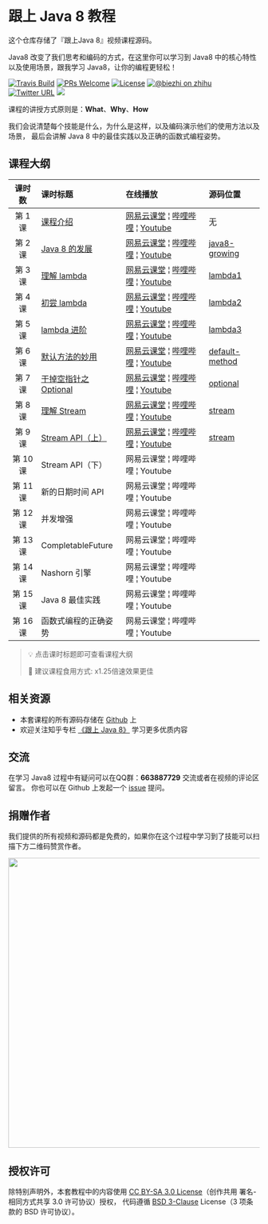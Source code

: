 # 跟上 Java 8 教程

这个仓库存储了『跟上Java 8』视频课程源码。

Java8 改变了我们思考和编码的方式，在这里你可以学习到 Java8 中的核心特性以及使用场景，跟我学习 Java8，让你的编程更轻松！

[![Travis Build](https://travis-ci.org/biezhi/learn-java8.svg?branch=master)](https://travis-ci.org/biezhi/learn-java8) 
[![PRs Welcome](https://img.shields.io/badge/PRs-welcome-brightgreen.svg)](http://makeapullrequest.com) 
[![License](https://img.shields.io/badge/license-BSD--3-blue.svg)](https://github.com/biezhi/learn-java8/blob/master/LICENSE)
[![@biezhi on zhihu](https://img.shields.io/badge/zhihu-%40biezhi-red.svg)](https://www.zhihu.com/people/biezhi)
[![Twitter URL](https://img.shields.io/twitter/url/https/twitter.com/biezhii.svg?style=social&label=Follow%20Twitter)](https://twitter.com/biezhii)
[![](https://img.shields.io/github/followers/biezhi.svg?style=social&label=Follow%20Github)](https://github.com/biezhi)

课程的讲授方式原则是：**What**、**Why**、**How**

我们会说清楚每个技能是什么，为什么是这样，以及编码演示他们的使用方法以及场景，
最后会讲解 Java 8 中的最佳实践以及正确的函数式编程姿势。

## 课程大纲

| 课时数 | 课时标题 | 在线播放 | 源码位置 | 
|:-----:|:--------|:-------|:-------|
|第 1 课 | [课程介绍](https://github.com/biezhi/learn-java8) | [网易云课堂](http://study.163.com/course/courseLearn.htm?courseId=1005047049&utm_campaign=commission&utm_source=cp-400000000397038&utm_medium=share#/learn/video?lessonId=1051513399&courseId=1005047049) &brvbar; [哔哩哔哩](https://www.bilibili.com/video/av19287893/index_1.html#page=1) &brvbar; [Youtube](https://youtu.be/A733pQxiEDk) | 无 |
|第 2 课 | [Java 8 的发展](https://github.com/biezhi/learn-java8/blob/master/java8-growing/README.md) | [网易云课堂](http://study.163.com/course/courseLearn.htm?courseId=1005047049&utm_campaign=commission&utm_source=cp-400000000397038&utm_medium=share#/learn/video?lessonId=1051508577&courseId=1005047049) &brvbar; [哔哩哔哩](https://www.bilibili.com/video/av19287893/index_2.html#page=2) &brvbar; [Youtube](https://youtu.be/fHhgm1AZzhs) | [java8-growing](https://github.com/biezhi/learn-java8/tree/master/java8-growing/src/main/java/io/github/biezhi/java8/growing) |
|第 3 课 | [理解 lambda](https://github.com/biezhi/learn-java8/blob/master/java8-lambda/README.md) | [网易云课堂](http://study.163.com/course/courseLearn.htm?courseId=1005047049&utm_campaign=commission&utm_source=cp-400000000397038&utm_medium=share#/learn/video?lessonId=1051516241&courseId=1005047049) &brvbar; [哔哩哔哩](https://www.bilibili.com/video/av19287893/index_3.html#page=3) &brvbar; [Youtube](https://youtu.be/VkdMeFEGDH8) | [lambda1](https://github.com/biezhi/learn-java8/tree/master/java8-lambda/src/main/java/io/github/biezhi/java8/lambda/lesson1) |
|第 4 课 | [初尝 lambda](https://github.com/biezhi/learn-java8/blob/master/java8-lambda/README.md) | [网易云课堂](http://study.163.com/course/courseLearn.htm?courseId=1005047049&utm_campaign=commission&utm_source=cp-400000000397038&utm_medium=share#/learn/video?lessonId=1051511463&courseId=1005047049) &brvbar; [哔哩哔哩](https://www.bilibili.com/video/av19287893/index_4.html#page=4) &brvbar; [Youtube](https://youtu.be/X7Zv5vygjTc) | [lambda2](https://github.com/biezhi/learn-java8/tree/master/java8-lambda/src/main/java/io/github/biezhi/java8/lambda/lesson2) |
|第 5 课 | [lambda 进阶](https://github.com/biezhi/learn-java8/blob/master/java8-lambda/README.md) | [网易云课堂](http://study.163.com/course/courseLearn.htm?courseId=1005047049&utm_campaign=commission&utm_source=cp-400000000397038&utm_medium=share#/learn/video?lessonId=1051518174&courseId=1005047049) &brvbar; [哔哩哔哩](https://www.bilibili.com/video/av19287893/index_5.html#page=5) &brvbar; [Youtube](https://youtu.be/3G83it4IASc) | [lambda3](https://github.com/biezhi/learn-java8/tree/master/java8-lambda/src/main/java/io/github/biezhi/java8/lambda/lesson3) |
|第 6 课 | [默认方法的妙用](https://github.com/biezhi/learn-java8/blob/master/java8-default-methods/README.md) | [网易云课堂](http://study.163.com/course/courseLearn.htm?courseId=1005047049&utm_campaign=commission&utm_source=cp-400000000397038&utm_medium=share#/learn/video?lessonId=1051518175&courseId=1005047049) &brvbar; [哔哩哔哩](https://www.bilibili.com/video/av19287893/index_6.html#page=6) &brvbar; [Youtube](https://youtu.be/sAuEnkWezDM) | [default-method](https://github.com/biezhi/learn-java8/tree/master/java8-default-methods/src/main/java/io/github/biezhi/java8/defaultmethods) |
|第 7 课 | [干掉空指针之 Optional](https://github.com/biezhi/learn-java8/blob/master/java8-optional/README.md) | [网易云课堂](http://study.163.com/course/courseLearn.htm?courseId=1005047049&utm_campaign=commission&utm_source=cp-400000000397038&utm_medium=share#/learn/video?lessonId=1051511464&courseId=1005047049) &brvbar; [哔哩哔哩](https://www.bilibili.com/video/av19287893/index_7.html#page=7) &brvbar; [Youtube](https://youtu.be/br4kqCXPB9A) | [optional](https://github.com/biezhi/learn-java8/tree/master/java8-default-methods/src/main/java/io/github/biezhi/java8/optional) |
|第 8 课 | [理解 Stream](https://github.com/biezhi/learn-java8/blob/master/java8-stream/README.md) | [网易云课堂](http://study.163.com/course/courseLearn.htm?courseId=1005047049&utm_campaign=commission&utm_source=cp-400000000397038&utm_medium=share#/learn/video?lessonId=1051555343&courseId=1005047049) &brvbar; [哔哩哔哩](https://www.bilibili.com/video/av19287893/index_8.html#page=8) &brvbar; [Youtube](https://youtu.be/NB9mGlNMl-w) | [stream](https://github.com/biezhi/learn-java8/tree/master/java8-stream/src/main/java/io/github/biezhi/java8/stream/lesson1) |
|第 9 课 | [Stream API（上）](https://github.com/biezhi/learn-java8/blob/master/java8-stream/README.md#%E4%BD%BF%E7%94%A8%E6%B5%81) | [网易云课堂](http://study.163.com/course/courseLearn.htm?courseId=1005047049&utm_campaign=commission&utm_source=cp-400000000397038&utm_medium=share#/learn/video?lessonId=1051566020&courseId=1005047049) &brvbar; [哔哩哔哩](https://www.bilibili.com/video/av19287893/index_9.html#page=9) &brvbar; [Youtube](https://youtu.be/mGwFJERNzmY) | [stream](https://github.com/biezhi/learn-java8/blob/master/java8-stream/src/main/java/io/github/biezhi/java8/stream/lesson2) |
|第 10 课 | Stream API（下）| 网易云课堂 &brvbar; 哔哩哔哩 &brvbar; Youtube | |
|第 11 课 | 新的日期时间 API | 网易云课堂 &brvbar; 哔哩哔哩 &brvbar; Youtube | |
|第 12 课 | 并发增强 | 网易云课堂 &brvbar; 哔哩哔哩 &brvbar; Youtube | |
|第 13 课 | CompletableFuture | 网易云课堂 &brvbar; 哔哩哔哩 &brvbar; Youtube | |
|第 14 课 | Nashorn 引擎 | 网易云课堂 &brvbar; 哔哩哔哩 &brvbar; Youtube | |
|第 15 课| Java 8 最佳实践 | 网易云课堂 &brvbar; 哔哩哔哩 &brvbar; Youtube | |
|第 16 课| 函数式编程的正确姿势 | 网易云课堂 &brvbar; 哔哩哔哩 &brvbar; Youtube | |

> 💡 点击课时标题即可查看课程大纲
> 
> 💊 建议课程食用方式: x1.25倍速效果更佳

## 相关资源

- 本套课程的所有源码存储在 [Github](https://github.com/biezhi/learn-java8) 上
- 欢迎关注知乎专栏 [《跟上 Java 8》](https://zhuanlan.zhihu.com/java8) 学习更多优质内容

## 交流

在学习 Java8 过程中有疑问可以在QQ群：**663887729** 交流或者在视频的评论区留言。
你也可以在 Github 上发起一个 [issue](https://github.com/biezhi/learn-java8/issues/new) 提问。

## 捐赠作者

我们提供的所有视频和源码都是免费的，如果你在这个过程中学习到了技能可以扫描下方二维码赞赏作者。

<img src="https://i.imgur.com/4mr92X1.png" width="580"/>

## 授权许可

除特别声明外，本套教程中的内容使用 [CC BY-SA 3.0 License](https://creativecommons.org/licenses/by-sa/3.0/deed.zh)（创作共用 署名-相同方式共享 3.0 许可协议）授权，
代码遵循 [BSD 3-Clause](https://opensource.org/licenses/BSD-3-Clause) License（3 项条款的 BSD 许可协议）。
